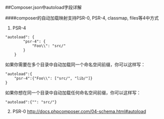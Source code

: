 ##Composer.json中autoload字段详解

####composer的自动加载映射支持PSR-0,  PSR-4, classmap, files等4中方式

1. PSR-4
```
"autoload": {
        "psr-4": {
            "Foo\\": "src/"
        }
    }
```
如果你需要在多个目录中自动加载同一个命名空间前缀，你可以这样写：
```
"autoload":{
    "psr-4":{"Foo\\": ["src/", "lib/"]}
}
```
如果你想在同一个目录中自动加载任何命名空间前缀，你可以这样写：
```
"autoload":{"": "src/"}
```
2. PSR-0
http://docs.phpcomposer.com/04-schema.html#autoload